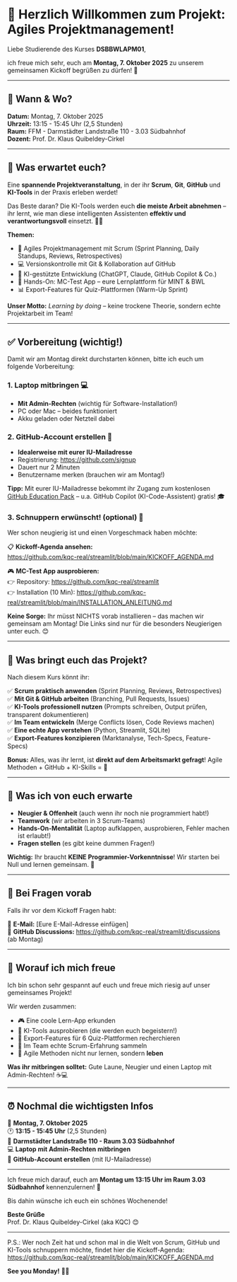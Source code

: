 # 👋 Herzlich Willkommen zum Projekt: Agiles Projektmanagement!

Liebe Studierende des Kurses **DSBBWLAPM01**,

ich freue mich sehr, euch am **Montag, 7. Oktober 2025** zu unserem gemeinsamen Kickoff begrüßen zu dürfen! 🎉

---

## 📍 Wann & Wo?

**Datum:** Montag, 7. Oktober 2025  
**Uhrzeit:** 13:15 - 15:45 Uhr (2,5 Stunden)  
**Raum:** FFM - Darmstädter Landstraße 110 - 3.03 Südbahnhof  
**Dozent:** Prof. Dr. Klaus Quibeldey-Cirkel

---

## 🚀 Was erwartet euch?

Eine **spannende Projektveranstaltung**, in der ihr **Scrum**, **Git**, **GitHub** und **KI-Tools** in der Praxis erleben werdet! 

Das Beste daran? Die KI-Tools werden euch **die meiste Arbeit abnehmen** – ihr lernt, wie man diese intelligenten Assistenten **effektiv und verantwortungsvoll** einsetzt. 🤖✨

**Themen:**
- 🎯 Agiles Projektmanagement mit Scrum (Sprint Planning, Daily Standups, Reviews, Retrospectives)
- 💻 Versionskontrolle mit Git & Kollaboration auf GitHub
- 🤖 KI-gestützte Entwicklung (ChatGPT, Claude, GitHub Copilot & Co.)
- 🚀 Hands-On: MC-Test App – eure Lernplattform für MINT & BWL
- 📊 Export-Features für Quiz-Plattformen (Warm-Up Sprint)

**Unser Motto:** *Learning by doing* – keine trockene Theorie, sondern echte Projektarbeit im Team!

---

## ✅ Vorbereitung (wichtig!)

Damit wir am Montag direkt durchstarten können, bitte ich euch um folgende Vorbereitung:

### 1. Laptop mitbringen 💻
- **Mit Admin-Rechten** (wichtig für Software-Installation!)
- PC oder Mac – beides funktioniert
- Akku geladen oder Netzteil dabei

### 2. GitHub-Account erstellen 🐙
- **Idealerweise mit eurer IU-Mailadresse**
- Registrierung: https://github.com/signup
- Dauert nur 2 Minuten
- Benutzername merken (brauchen wir am Montag!)

**Tipp:** Mit eurer IU-Mailadresse bekommt ihr Zugang zum kostenlosen [GitHub Education Pack](https://education.github.com/pack) – u.a. GitHub Copilot (KI-Code-Assistent) gratis! 🎓

### 3. Schnuppern erwünscht! (optional) 👀

Wer schon neugierig ist und einen Vorgeschmack haben möchte:

📋 **Kickoff-Agenda ansehen:**  
https://github.com/kqc-real/streamlit/blob/main/KICKOFF_AGENDA.md

🎮 **MC-Test App ausprobieren:**  
👉 Repository: https://github.com/kqc-real/streamlit  
👉 Installation (10 Min): https://github.com/kqc-real/streamlit/blob/main/INSTALLATION_ANLEITUNG.md

**Keine Sorge:** Ihr müsst NICHTS vorab installieren – das machen wir gemeinsam am Montag! Die Links sind nur für die besonders Neugierigen unter euch. 😊

---

## 🎯 Was bringt euch das Projekt?

Nach diesem Kurs könnt ihr:

✅ **Scrum praktisch anwenden** (Sprint Planning, Reviews, Retrospectives)  
✅ **Mit Git & GitHub arbeiten** (Branching, Pull Requests, Issues)  
✅ **KI-Tools professionell nutzen** (Prompts schreiben, Output prüfen, transparent dokumentieren)  
✅ **Im Team entwickeln** (Merge Conflicts lösen, Code Reviews machen)  
✅ **Eine echte App verstehen** (Python, Streamlit, SQLite)  
✅ **Export-Features konzipieren** (Marktanalyse, Tech-Specs, Feature-Specs)

**Bonus:** Alles, was ihr lernt, ist **direkt auf dem Arbeitsmarkt gefragt**! Agile Methoden + GitHub + KI-Skills = 🚀

---

## 🤝 Was ich von euch erwarte

- **Neugier & Offenheit** (auch wenn ihr noch nie programmiert habt!)
- **Teamwork** (wir arbeiten in 3 Scrum-Teams)
- **Hands-On-Mentalität** (Laptop aufklappen, ausprobieren, Fehler machen ist erlaubt!)
- **Fragen stellen** (es gibt keine dummen Fragen!)

**Wichtig:** Ihr braucht **KEINE Programmier-Vorkenntnisse**! Wir starten bei Null und lernen gemeinsam. 💪

---

## 💬 Bei Fragen vorab

Falls ihr vor dem Kickoff Fragen habt:

📧 **E-Mail:** [Eure E-Mail-Adresse einfügen]  
💬 **GitHub Discussions:** https://github.com/kqc-real/streamlit/discussions (ab Montag)

---

## 🎉 Worauf ich mich freue

Ich bin schon sehr gespannt auf euch und freue mich riesig auf unser gemeinsames Projekt! 

Wir werden zusammen:
- 🎮 Eine coole Lern-App erkunden
- 🤖 KI-Tools ausprobieren (die werden euch begeistern!)
- 🚀 Export-Features für 6 Quiz-Plattformen recherchieren
- 👥 Im Team echte Scrum-Erfahrung sammeln
- 🧠 Agile Methoden nicht nur lernen, sondern **leben**

**Was ihr mitbringen solltet:** Gute Laune, Neugier und einen Laptop mit Admin-Rechten! ☕💻

---

## ⏰ Nochmal die wichtigsten Infos

📅 **Montag, 7. Oktober 2025**  
🕐 **13:15 - 15:45 Uhr** (2,5 Stunden)  
📍 **Darmstädter Landstraße 110 - Raum 3.03 Südbahnhof**  
💻 **Laptop mit Admin-Rechten mitbringen**  
🐙 **GitHub-Account erstellen** (mit IU-Mailadresse)

---

Ich freue mich darauf, euch am **Montag um 13:15 Uhr im Raum 3.03 Südbahnhof** kennenzulernen! 🚀

Bis dahin wünsche ich euch ein schönes Wochenende!

**Beste Grüße**  
Prof. Dr. Klaus Quibeldey-Cirkel (aka KQC) 😊

---

P.S.: Wer noch Zeit hat und schon mal in die Welt von Scrum, GitHub und KI-Tools schnuppern möchte, findet hier die Kickoff-Agenda: https://github.com/kqc-real/streamlit/blob/main/KICKOFF_AGENDA.md

**See you Monday!** 👋✨
